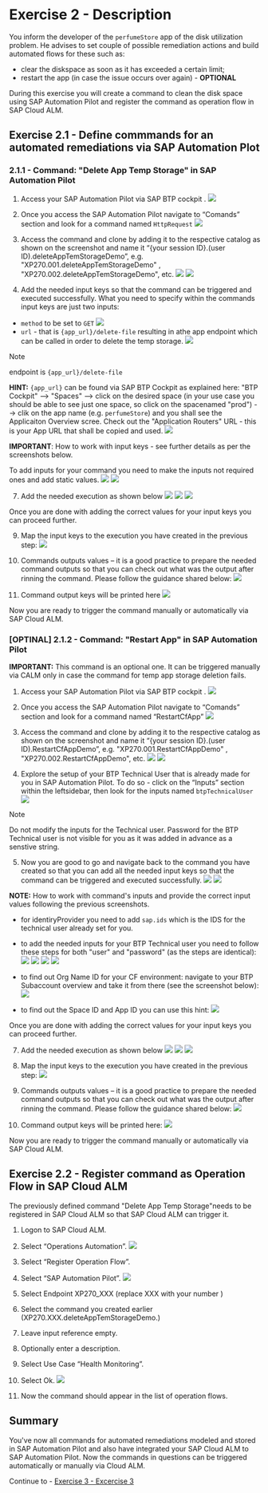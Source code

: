 # Exercise 2 - Description

You inform the developer of the `perfumeStore` app of the disk utilization problem. He advises to set couple of possible remediation actions and build automated flows for these such as: 
- clear the diskspace as soon as it has exceeded a certain limit;
- restart the app (in case the issue occurs over again) - **OPTIONAL**

During this exercise you will create a command to clean the disk space using SAP Automation Pilot and register the command as operation flow in SAP Cloud ALM. 

## Exercise 2.1 - Define commmands for an automated remediations via SAP Automation Plot   

### 2.1.1 - Command: "Delete App Temp Storage" in SAP Automation Pilot 

1. Access your SAP Automation Pilot via SAP BTP cockpit  .
![](./images/01-accessing-automation-pilot.png)

2.	Once you access the SAP Automation Pilot navigate to “Comands” section and look for a command named `HttpRequest`
![](./images/2.1.2-pic-01.png)
   
3.	Access the command and clone by adding it to the respective catalog as shown on the screenshot and name it “{your session ID}.(user ID).deleteAppTemStorageDemo”, e.g. "XP270.001.deleteAppTemStorageDemo" ,  "XP270.002.deleteAppTemStorageDemo", etc.
![](./images/2.1.2-pic-02.png)
![](./images/2.1.2-pic-03.png)

4.	Add the needed input keys so that the command can be triggered and executed successfully.
What you need to specify within the commands input keys are just two inputs:
- `method` to be set to `GET`
![](./images/2.1.2-pic-06.png)
- `url` - that is `{app_url}/delete-file` resulting in athe  app endpoint which can be called in order to delete the temp storage.
![](./images/2.1.2-pic-05.png)

> [!NOTE]
> endpoint is `{app_url}/delete-file`

**HINT:** `{app_url}` can be found via SAP BTP Cockpit as explained here: "BTP Cockpit" --> "Spaces" --> click on the desired space (in your use case you should be able to see just one space, so click on the spacenamed "prod") --> clik on the app name (e.g. `perfumeStore`) and you shall see the Applicaiton Overview scree. Check out the "Application Routers" URL - this is your App URL that shall be copied and used. 
![](./images/2.1.2-pic-04.png)

**IMPORTANT**: How to work with input keys - see further details as per the screenshots below. 

To add inputs for your command you need to make the inputs not required ones and add static values. 
![](./images/inputKeys_2.6.png)
![](./images/inputKeys_2.7.png)

7.	Add the needed execution as shown below
![](./images/04-02-automation-pilot.png)
![](./images/04-03-automation-pilot.png)
![](./images/2.1.2-pic-07.png)

Once you are done with adding the correct values for your input keys you can proceed further. 

9.	Map the input keys to the execution you have created in the previous step:
![](./images/2.1.2-pic-08.png)

10.	Commands outputs values  – it is a good practice to prepare the needed command outputs so that you can check out what was the output after rinning the command. Please follow the guidance shared below: 
![](./images/2.1.2-pic-09.png)

12.	Command output keys will be printed here
![](./images/2.1.2-pic-10.png)

Now you are ready to trigger the command manually or automatically via SAP Cloud ALM. 



### [OPTINAL] 2.1.2 - Command: "Restart App" in SAP Automation Pilot 

**IMPORTANT:** This command is an optional one. It can be triggered manually via CALM only in case the command for temp app storage deletion fails. 

1. Access your SAP Automation Pilot via SAP BTP cockpit  .
![](./images/01-accessing-automation-pilot.png)
2.	Once you access the SAP Automation Pilot navigate to “Comands” section and look for a command named “RestartCfApp”
![](./images/02-automation-pilot.png)
   
3.	Access the command and clone by adding it to the respective catalog as shown on the screenshot and name it “{your session ID}.(user ID).RestartCfAppDemo”, e.g. "XP270.001.RestartCfAppDemo" ,  "XP270.002.RestartCfAppDemo", etc.
![](./images/03-automation-pilot.png)
![](./images/04-automation-pilot.png)
  	
4.	Explore the setup of your BTP Technical User that is already made for you in SAP Automation Pilot. To do so - click on the “Inputs” section within the leftsidebar, then look for the inputs named `btpTechnicalUser` 
![](./images/05-03-automation-pilot.png)

> [!NOTE]
> Do not modify the inputs for the Technical user. Password for the BTP Technical user is not visible for you as it was added in advance as a senstive string. 

5.	Now you are good to go and navigate back to the command you have created so that you can add all the needed input keys so that the command can be triggered and executed successfully.
![](./images/input-keys-1.png)
![](./images/input-keys-2.png)

**NOTE:** How to work with command's inputs and provide the correct input values following the previous screenshots. 

- for identiryProvider you need to add `sap.ids` which is the  IDS for the technical user already set for you.

- to add the needed inputs for your BTP Technical user you need to follow these steps for both "user" and "password" (as the steps are identical):
![](./images/inputKeys_2.1.png)
![](./images/inputKeys_2.2.png)
![](./images/inputKeys_2.3.png)
![](./images/inputKeys_2.4.png)

- to find out Org Name ID for your CF environment: navigate to your BTP Subaccount overview and take it from there (see the screenshot below): 
![](./images/inputKeys_2.8.png)

- to find out the Space ID and App ID you can use this hint:
![](./images/inputKeys_2.5.png)

Once you are done with adding the correct values for your input keys you can proceed further. 

7.	Add the needed execution as shown below
![](./images/04-02-automation-pilot.png)
![](./images/04-03-automation-pilot.png)
![](./images/04-04-automation-pilot.png)

9.	Map the input keys to the execution you have created in the previous step:
![](./images/05-automation-pilot.png)

10.	Commands outputs values  – it is a good practice to prepare the needed command outputs so that you can check out what was the output after rinning the command. Please follow the guidance shared below: 
![](./images/06-automation-pilot.png)

12.	Command output keys will be printed here:
![](./images/2.1.2-pic-10.png)

Now you are ready to trigger the command manually or automatically via SAP Cloud ALM. 



## Exercise 2.2 - Register command as Operation Flow in SAP Cloud ALM  

The previously defined command "Delete App Temp Storage"needs to be registered in SAP Cloud ALM so that SAP Cloud ALM can trigger it. 

1. Logon to SAP Cloud ALM.

2. Select “Operations Automation”.
![](./images/2.2-pic-01.png)

3. Select “Register Operation Flow”.

4. Select “SAP Automation Pilot”.
![](./images/2.2-pic-02.png)

5. Select Endpoint XP270_XXX (replace XXX with your number )

6. Select the command you created earlier (XP270.XXX.deleteAppTemStorageDemo.)

7. Leave input reference empty.

8. Optionally enter a description.

9. Select Use Case “Health Monitoring”.

10. Select Ok.
![](./images/2.2-pic-03.png)

11. Now the command should appear in the list of operation flows. 



## Summary

You've now all commands for automated remediations modeled and stored in SAP Automation Pilot and also have integrated your SAP Cloud ALM to SAP Automation Pilot. Now the commands in questions can be triggered automatically or manually via Cloud ALM. 

Continue to - [Exercise 3 - Excercise 3 ](../ex3/README.md)
